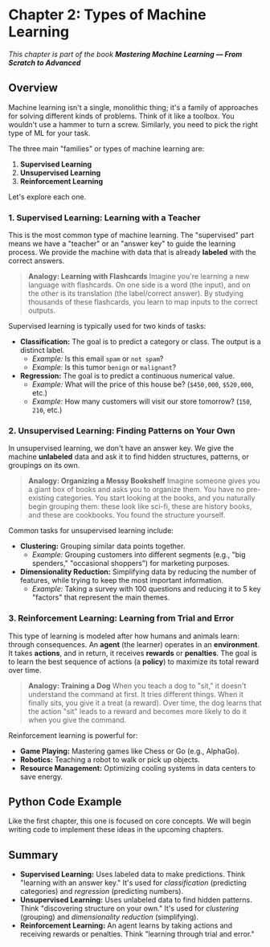 # Chapter 2: Types of Machine Learning

_This chapter is part of the book **Mastering Machine Learning — From Scratch to Advanced**_

## Overview

Machine learning isn't a single, monolithic thing; it's a family of approaches for solving different kinds of problems. Think of it like a toolbox. You wouldn't use a hammer to turn a screw. Similarly, you need to pick the right type of ML for your task.

The three main "families" or types of machine learning are:
1.  **Supervised Learning**
2.  **Unsupervised Learning**
3.  **Reinforcement Learning**

Let's explore each one.

### 1. Supervised Learning: Learning with a Teacher

This is the most common type of machine learning. The "supervised" part means we have a "teacher" or an "answer key" to guide the learning process. We provide the machine with data that is already **labeled** with the correct answers.

> **Analogy: Learning with Flashcards**
> Imagine you're learning a new language with flashcards. On one side is a word (the input), and on the other is its translation (the label/correct answer). By studying thousands of these flashcards, you learn to map inputs to the correct outputs.

Supervised learning is typically used for two kinds of tasks:

- **Classification:** The goal is to predict a category or class. The output is a distinct label.
  - *Example:* Is this email `spam` or `not spam`?
  - *Example:* Is this tumor `benign` or `malignant`?
- **Regression:** The goal is to predict a continuous numerical value.
  - *Example:* What will the price of this house be? (`$450,000`, `$520,000`, etc.)
  - *Example:* How many customers will visit our store tomorrow? (`150`, `210`, etc.)

### 2. Unsupervised Learning: Finding Patterns on Your Own

In unsupervised learning, we don't have an answer key. We give the machine **unlabeled** data and ask it to find hidden structures, patterns, or groupings on its own.

> **Analogy: Organizing a Messy Bookshelf**
> Imagine someone gives you a giant box of books and asks you to organize them. You have no pre-existing categories. You start looking at the books, and you naturally begin grouping them: these look like sci-fi, these are history books, and these are cookbooks. You found the structure yourself.

Common tasks for unsupervised learning include:

- **Clustering:** Grouping similar data points together.
  - *Example:* Grouping customers into different segments (e.g., "big spenders," "occasional shoppers") for marketing purposes.
- **Dimensionality Reduction:** Simplifying data by reducing the number of features, while trying to keep the most important information.
  - *Example:* Taking a survey with 100 questions and reducing it to 5 key "factors" that represent the main themes.

### 3. Reinforcement Learning: Learning from Trial and Error

This type of learning is modeled after how humans and animals learn: through consequences. An **agent** (the learner) operates in an **environment**. It takes **actions**, and in return, it receives **rewards** or **penalties**. The goal is to learn the best sequence of actions (a **policy**) to maximize its total reward over time.

> **Analogy: Training a Dog**
> When you teach a dog to "sit," it doesn't understand the command at first. It tries different things. When it finally sits, you give it a treat (a reward). Over time, the dog learns that the action "sit" leads to a reward and becomes more likely to do it when you give the command.

Reinforcement learning is powerful for:
- **Game Playing:** Mastering games like Chess or Go (e.g., AlphaGo).
- **Robotics:** Teaching a robot to walk or pick up objects.
- **Resource Management:** Optimizing cooling systems in data centers to save energy.

## Python Code Example

Like the first chapter, this one is focused on core concepts. We will begin writing code to implement these ideas in the upcoming chapters.


## Summary

- **Supervised Learning:** Uses labeled data to make predictions. Think "learning with an answer key." It's used for *classification* (predicting categories) and *regression* (predicting numbers).
- **Unsupervised Learning:** Uses unlabeled data to find hidden patterns. Think "discovering structure on your own." It's used for *clustering* (grouping) and *dimensionality reduction* (simplifying).
- **Reinforcement Learning:** An agent learns by taking actions and receiving rewards or penalties. Think "learning through trial and error."

